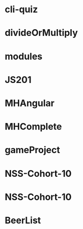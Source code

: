 # cli-quiz
# divideOrMultiply
# modules
# JS201
# MHAngular
# MHComplete
# gameProject
# NSS-Cohort-10
# NSS-Cohort-10
# BeerList
